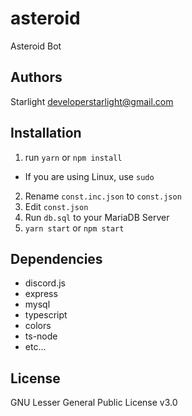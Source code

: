# asteroid
Asteroid Bot

## Authors
Starlight <developerstarlight@gmail.com>

## Installation

1. run `yarn` or `npm install`
  - If you are using Linux, use `sudo`
2. Rename `const.inc.json` to `const.json`
3. Edit `const.json`
4. Run `db.sql` to your MariaDB Server
5. `yarn start` or `npm start`

## Dependencies
  - discord.js
  - express
  - mysql
  - typescript
  - colors
  - ts-node
  - etc...

## License
GNU Lesser General Public License v3.0
